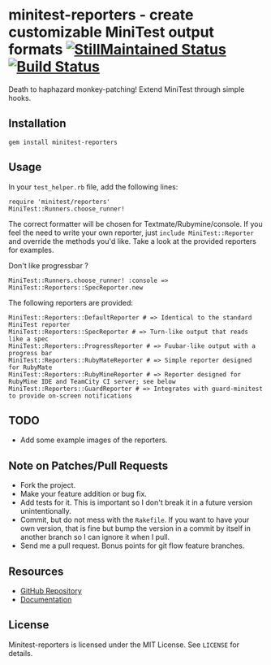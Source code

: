 # minitest-reporters - create customizable MiniTest output formats [![StillMaintained Status](http://stillmaintained.com/CapnKernul/minitest-reporters.png)](http://stillmaintained.com/CapnKernul/minitest-reporters) [![Build Status](http://travis-ci.org/CapnKernul/minitest-reporters.png)](http://travis-ci.org/CapnKernul/minitest-reporters) #

Death to haphazard monkey-patching! Extend MiniTest through simple hooks.

## Installation ##

    gem install minitest-reporters

## Usage ##

In your `test_helper.rb` file, add the following lines:

    require 'minitest/reporters'
    MiniTest::Runners.choose_runner!

The correct formatter will be chosen for Textmate/Rubymine/console.
If you feel the need to write your own reporter, just `include MiniTest::Reporter` and override the methods you'd like.
Take a look at the provided reporters for examples.

Don't like progressbar ?

    MiniTest::Runners.choose_runner! :console => MiniTest::Reporters::SpecReporter.new


The following reporters are provided:

    MiniTest::Reporters::DefaultReporter # => Identical to the standard MiniTest reporter
    MiniTest::Reporters::SpecReporter # => Turn-like output that reads like a spec
    MiniTest::Reporters::ProgressReporter # => Fuubar-like output with a progress bar
    MiniTest::Reporters::RubyMateReporter # => Simple reporter designed for RubyMate
    MiniTest::Reporters::RubyMineReporter # => Reporter designed for RubyMine IDE and TeamCity CI server; see below
    MiniTest::Reporters::GuardReporter # => Integrates with guard-minitest to provide on-screen notifications

## TODO ##

* Add some example images of the reporters.

## Note on Patches/Pull Requests ##

* Fork the project.
* Make your feature addition or bug fix.
* Add tests for it. This is important so I don't break it in a future version unintentionally.
* Commit, but do not mess with the `Rakefile`. If you want to have your own version, that is fine but bump the version in a commit by itself in another branch so I can ignore it when I pull.
* Send me a pull request. Bonus points for git flow feature branches.

## Resources ##

* [GitHub Repository](https://github.com/CapnKernul/minitest-reporters)
* [Documentation](http://rubydoc.info/github/CapnKernul/minitest-reporters)

## License ##

Minitest-reporters is licensed under the MIT License. See `LICENSE` for details.

